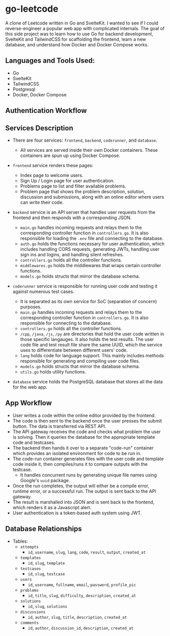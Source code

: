 # go-leetcode

A clone of Leetcode written in Go and SvelteKit. I wanted to see if I could reverse-engineer a popular web app with complicated internals.
The goal of this side project was to learn how to use Go for backend development, SvelteKit and TailwindCSS for scaffolding the frontend, learn a new database, and understand how Docker and Docker Compose works.

## Languages and Tools Used:
- Go
- SvelteKit
- TailwindCSS
- Postgresql
- Docker, Docker Compose

## Authentication Workflow

## Services Description
- There are four services: `frontend`, `backend`, `coderunner`, and `database`.
  - All services are served inside their own Docker containers. These containers are spun up using Docker Compose.

- `frontend` service renders these pages:
  - Index page to welcome users.
  - Sign Up / Login page for user authentication.
  - Problems page to list and filter available problems.
  - Problem page that shows the problem description, solution, discussion and submissions, along with an online editor where users can write their code.

- `backend` service is an API server that handles user requests from the frontend and then responds with a corresponding JSON.
  - `main.go` handles incoming requests and relays them to the corresponding controller function in `controllers.go`. It is also responsible for loading the `.env` file and connecting to the database.
  - `auth.go` holds the functions necessary for user authentication, which includes handling CORS requests, generating JWTs, handling user sign ins and logins, and handling silent refreshes.
  - `controllers.go` holds all the controller functions.
  - `middlewares.go` holds the middlewares that wraps certain controller functions.
  - `models.go` holds structs that mirror the database schema.

- `coderunner` service is responsible for running user code and testing it against numerous test cases.
  - It is separated as its own service for SoC (separation of concern) purposes.
  - `main.go` handles incoming requests and relays them to the corresponding controller function in `controllers.go`. It is also responsible for connecting to the database.
  - `controllers.go` holds all the controller functions.
  - `/cpp`, `/java`, `/js`, `/py` are directories that hold the user code written in those specific langauges. It also holds the test results. The user code file and test result file share the same UUID, which the service uses to differentiate between different users' code.
  - `lang` holds code for language support. This mainly includes methods responsible for generating and compiling user code files.
  - `models.go` holds structs that mirror the database schema.
  - `utils.go` holds utility functions.

- `database` service holds the PostgreSQL database that stores all the data for the web app.

## App Workflow
- User writes a code within the online editor provided by the frontend.
- The code is then sent to the backend once the user presses the submit button. The data is transferred via REST API.
- The API gateway receives the code and checks what problem the user is solving. Then it queries the database for the appropriate template code and testcases.
- The backend then hands it over to a separate "code-run" container which provides an isolated environment for code to be run in.
- The code-run container generates files with the user code and template code inside it, then compiles/runs it to compare outputs with the testcase.
  - It handles concurrent runs by generating unique file names using Google's `uuid` package.
- Once the run completes, the output will either be a compile error, runtime error, or a successful run. The output is sent back to the API gateway.
- The result is marshalled into JSON and is sent back to the frontend, which renders it as a Javascript alert.
- User authentication is a token-based auth system using JWT.

## Database Relationships
- Tables:
  - `attempts`
    - `id`, `username`, `slug`, `lang`, `code`, `result`, `output`, `created_at`
  - `templates`
    - `id`, `slug`, `template`
  - `testcases`
    - `id`, `slug`, `testcase`
  - `users`
    - `id`, `username`, `fullname`, `email`, `password`, `profile_pic`
  - `problems`
    - `id`, `title`, `slug`, `difficulty`, `description`, `created_at`
  - `solutions`
    - `id`, `slug`, `solutions`
  - `discussions`
    - `id`, `author`, `slug`, `title`, `description`, `created_at`
  - `comments`
    - `id`, `author`, `discussion_id`, `description`, `created_at`